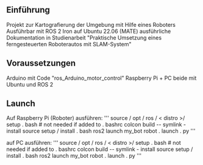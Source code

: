 ## Einführung
Projekt zur Kartografierung der Umgebung mit Hilfe eines Roboters 
Ausführbar mit ROS 2 Iron auf Ubuntu 22.06 (MATE)
ausführliche Dokumentation in Studienarbeit "Praktische Umsetzung eines ferngesteuerten
Roboterautos mit SLAM-System"

## Voraussetzungen
Arduino mit Code "ros_Arduino_motor_control"
Raspberry Pi + PC beide mit Ubuntu und ROS 2

## Launch
Auf Raspberry Pi (Roboter) ausführen:
'''
source / opt / ros / < distro >/ setup . bash # not needed if added to . bashrc
colcon build -- symlink - install
source setup / install . bash
ros2 launch my_bot robot . launch . py
'''

auf PC ausführen:
'''
source / opt / ros / < distro >/ setup . bash # not needed if added to . bashrc
colcon build -- symlink - install
source setup / install . bash
ros2 launch my_bot robot . launch . py
'''